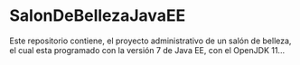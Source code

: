# SalonDeBellezaJavaEE
Este repositorio contiene, el proyecto administrativo de un salón de belleza, el cual esta programado con la versión 7 de Java EE, con el OpenJDK 11...
